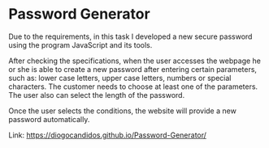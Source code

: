 # Password Generator
Due to the requirements, in this task I developed a new secure password using the program JavaScript and its tools.

After checking the specifications, when the user accesses the webpage he or she is able to create a new password after entering certain parameters, such as: lower case letters, upper case letters, numbers or special characters. The customer needs to choose at least one of the parameters. The user also can select the length of the password. 

Once the user selects the conditions, the website will provide a new password automatically. 

Link: https://diogocandidos.github.io/Password-Generator/
